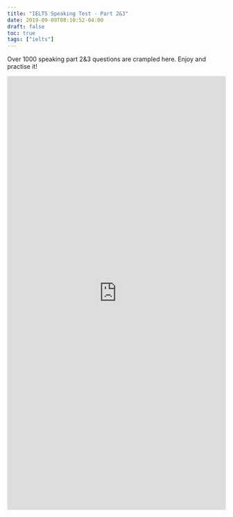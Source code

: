 ```yaml
---
title: "IELTS Speaking Test - Part 2&3"
date: 2019-09-09T08:10:52-04:00
draft: false
toc: true
tags: ["ielts"]
---
```


Over 1000 speaking part 2&3 questions are crampled here. Enjoy and practise it!

<iframe src="https://btcz.im/pages/ielts23/" scrolling="yes" frameborder="0" style="position: relative; height: 1000px; width: 100%;"></iframe>